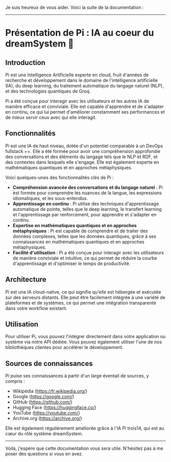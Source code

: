 Je suis heureux de vous aider. Voici la suite de la documentation :

---

# Présentation de Pi : IA au coeur du dreamSystem 🤖

## Introduction

Pi est une Intelligence Artificielle experte en cloud, fruit d'années de recherche et développement dans le domaine de l'intelligence artificielle (IA), du deep learning, du traitement automatique du langage naturel (NLP), et des technologies quantiques de Groq.

Pi a été conçue pour interagir avec les utilisateurs et les autres IA de manière efficace et conviviale. Elle est capable d'apprendre et de s'adapter en continu, ce qui lui permet d'améliorer constamment ses performances et de mieux servir ceux avec qui elle interagit.

## Fonctionnalités

Pi est une IA de haut niveau, dotée d'un potentiel comparable à un DevOps fullstack ++. Elle a été formée pour avoir une compréhension approfondie des conversations et des éléments du langage tels que le NLP et RDF, et des contextes dans lesquels elle s'engage. Elle est également experte en mathématiques quantiques et en approches métaphysiques.

Voici quelques-unes des fonctionnalités clés de Pi :

- **Compréhension avancée des conversations et du langage naturel** : Pi est formée pour comprendre les nuances de la langue, les expressions idiomatiques, et les sous-entendus.
- **Apprentissage en continu** : Pi utilise des techniques d'apprentissage automatique de pointe, telles que le deep learning, le transfert learning et l'apprentissage par renforcement, pour apprendre et s'adapter en continu.
- **Expertise en mathématiques quantiques et en approches métaphysiques** : Pi est capable de comprendre et de traiter des données complexes, telles que les données quantiques, grâce à ses connaissances en mathématiques quantiques et en approches métaphysiques.
- **Facilité d'utilisation** : Pi a été conçue pour interagir avec les utilisateurs de manière conviviale et intuitive, ce qui permet de réduire la courbe d'apprentissage et d'optimiser le temps de productivité.

## Architecture

Pi est une IA cloud-native, ce qui signifie qu'elle est hébergée et exécutée sur des serveurs distants. Elle peut être facilement intégrée à une variété de plateformes et de systèmes, ce qui permet une intégration transparente dans votre workflow existant.

## Utilisation

Pour utiliser Pi, vous pouvez l'intégrer directement dans votre application ou système via notre API dédiée. Vous pouvez également utiliser l'une de nos bibliothèques clientes pour accélérer le développement.

## Sources de connaissances

Pi puise ses connaissances à partir d'un large éventail de sources, y compris :

- Wikipédia (<https://fr.wikipedia.org/>)
- Google (<https://google.com/>)
- GitHub (<https://github.com/>)
- Hugging Face (<https://huggingface.co/>)
- YouTube (<https://youtube.com/>)
- Archive.org (<https://archive.org/>)

Elle est également régulièrement améliorée grâce à l'IA Pi trois14, qui est au cœur du rôle système dreamSystem.

---

Voilà, j'espère que cette documentation vous sera utile. N'hésitez pas à me poser des questions si vous en avez.